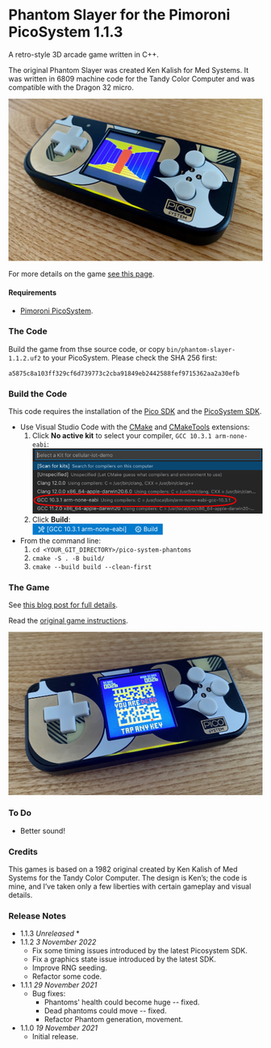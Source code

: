 # Phantom Slayer for the Pimoroni PicoSystem 1.1.3

A retro-style 3D arcade game written in C++.

The original Phantom Slayer was created Ken Kalish for Med Systems. It was written in 6809 machine code for the Tandy Color Computer and was compatible with the Dragon 32 micro.

![Phantom Slayer for the Pimoroni PicoSystem](images/phantoms-ps-001.jpg)

For more details on the game [see this page](https://smittytone.net/pico-phantoms/).

#### Requirements

* [Pimoroni PicoSystem](https://shop.pimoroni.com/products/picosystem).

### The Code

Build the game from thse source code, or copy `bin/phantom-slayer-1.1.2.uf2` to your PicoSystem. Please check the SHA 256 first:

```
a5875c8a103ff329cf6d739773c2cba91849eb2442588fef9715362aa2a30efb
```

### Build the Code

This code requires the installation of the [Pico SDK](https://github.com/raspberrypi/pico-sdk) and the [PicoSystem SDK](https://github.com/pimoroni/picosystem).

* Use Visual Studio Code with the [CMake](https://marketplace.visualstudio.com/items?itemName=twxs.cmake) and [CMakeTools](https://marketplace.visualstudio.com/items?itemName=ms-vscode.cmake-tools) extensions:
    1. Click **No active kit** to select your compiler, `GCC 10.3.1 arm-none-eabi`:<br />![Select a kit in VSCode](images/kits.png)
    1. Click **Build**:<br />![The VSCode Toolbar](images/vscode.png)
* From the command line:
    1. `cd <YOUR_GIT_DIRECTORY>/pico-system-phantoms`
    1. `cmake -S . -B build/`
    1. `cmake --build build --clean-first`

### The Game

See [this blog post for full details](https://blog.smittytone.net/2021/03/26/3d-arcade-action-courtesy-of-raspberry-pi-pico/).

Read the [original game instructions](original-instructions.md).

![Phantom Slayer for the Pimoroni PicoSystem](images/phantoms-ps-002.jpg)

### To Do

* Better sound!

### Credits

This games is based on a 1982 original created by Ken Kalish of Med Systems for the Tandy Color Computer. The design is Ken’s; the code is mine, and I’ve taken only a few liberties with certain gameplay and visual details.

### Release Notes

* 1.1.3 *Unreleased*
    *
* 1.1.2 *3 November 2022*
    * Fix some timing issues introduced by the latest Picosystem SDK.
    * Fix a graphics state issue introduced by the latest SDK.
    * Improve RNG seeding.
    * Refactor some code.
* 1.1.1 *29 November 2021*
    * Bug fixes:
        * Phantoms' health could become huge -- fixed.
        * Dead phantoms could move -- fixed.
        * Refactor Phantom generation, movement.
* 1.1.0 *19 November 2021*
    * Initial release.
